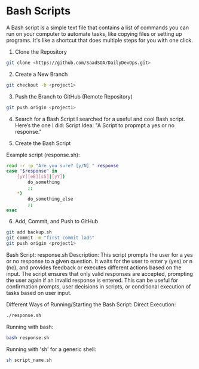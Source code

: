 
# Bash Scripts

A Bash script is a simple text file that contains a list of commands you can run on your computer to automate tasks, like copying files or setting up programs. It's like a shortcut that does multiple steps for you with one click.

1. Clone the Repository
```bash
git clone <https://github.com/SaadSOA/DailyDevOps.git>

```


2. Create a New Branch
```bash
git checkout -b <project1>

```


3. Push the Branch to GitHub (Remote Repository)
```bash
git push origin <project1>

```


4. Search for a Bash Script
I searched for a useful and cool Bash script. Here’s the one I did:
Script Idea: "A Script to propmpt a yes or no response."

5. Create the Bash Script

Example script (response.sh):

```bash
read -r -p "Are you sure? [y/N] " response
case "$response" in
    [yY][eE][sS]|[yY]) 
        do_something
        ;;
    *)
        do_something_else
        ;;
esac

```


6. Add, Commit, and Push to GitHub

```bash
git add backup.sh
git commit -m "first commit lads"
git push origin <project1>

```

Bash Script: response.sh
Description: This script prompts the user for a yes or no response to a given question. It waits for the user to enter y (yes) or n (no), and provides feedback or executes different actions based on the input. The script ensures that only valid responses are accepted, prompting the user again if an invalid response is entered. This can be useful for confirmation prompts, user decisions in scripts, or conditional execution of tasks based on user input.

Different Ways of Running/Starting the Bash Script:
Direct Execution:
```bash
./response.sh 

```

Running with bash:
```bash
bash response.sh

```
 
Running with 'sh' for a generic shell:
```bash
sh script_name.sh

```


